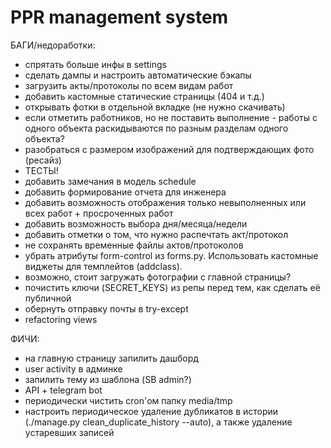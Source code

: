 # PPR management system

БАГИ/недоработки:
- спрятать больше инфы в settings
- сделать дампы и настроить автоматические бэкапы
- загрузить акты/протоколы по всем видам работ
- добавить кастомные статические страницы (404 и т.д.)
- открывать фотки в отдельной вкладке (не нужно скачивать)
- если отметить работников, но не поставить выполнение - работы с одного объекта раскидываются по разным разделам одного объекта?
- разобраться с размером изображений для подтверждающих фото (ресайз)
- ТЕСТЫ!
- добавить замечания в модель schedule
- добавить формирование отчета для инженера
- добавить возможность отображения только невыполненных или всех работ + просроченных работ
- добавить возможность выбора дня/месяца/недели
- добавить отметки о том, что нужно распечтать акт/протокол
- не сохранять временные файлы актов/протоколов
- убрать атрибуты form-control из forms.py. Использовать кастомные виджеты для темплейтов (addclass).
- возможно, стоит загружать фотографии с главной страницы?
- почистить ключи (SECRET_KEYS) из репы перед тем, как сделать её публичной
- обернуть отправку почты в try-except
- refactoring views

ФИЧИ:
- на главную страницу запилить дашборд
- user activity в админке
- запилить тему из шаблона (SB admin?)
- API + telegram bot
- периодически чистить cron'ом папку media/tmp
- настроить периодическое удаление дубликатов в истории (./manage.py clean_duplicate_history --auto), а также удаление устаревших записей